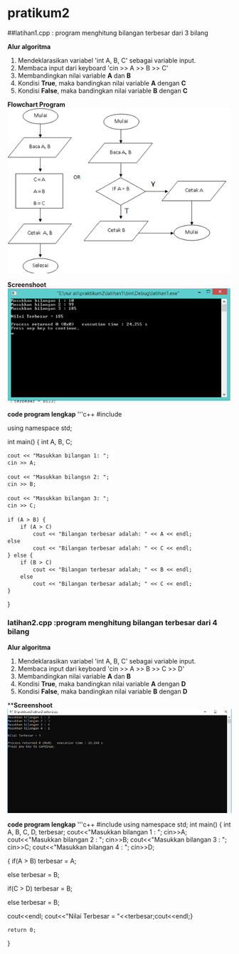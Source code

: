 # pratikum2

##latihan1.cpp : program menghitung bilangan terbesar dari 3 bilang

**Alur algoritma**
1. Mendeklarasikan variabel 'int A, B, C' sebagai variable input.
2. Membaca input dari keyboard 'cin >> A >> B >> C'
3. Membandingkan nilai variable **A** dan **B**
4. Kondisi **True**, maka bandingkan nilai variable **A** dengan **C**
5. Kondisi **False**, maka bandingkan nilai variable **B** dengan **C**

**Flowchart Program**
![Flowchart](https://raw.githubusercontent.com/adityaaryaa/pratikum2/master/flowchart.png)

**Screenshoot**
![Screenshoot](https://raw.githubusercontent.com/adityaaryaa/pratikum2/master/SS.png)

**code program lengkap**
'''c++
#include <iostream>

using namespace std;

int main() {
    int A, B, C;

    cout << "Masukkan bilangan 1: ";
    cin >> A;

    cout << "Masukkan bilangsn 2: ";
    cin >> B;

    cout << "Masukkan bilangan 3: ";
    cin >> C;

    if (A > B) {
        if (A > C)
            cout << "Bilangan terbesar adalah: " << A << endl;
    else
            cout << "Bilangan terbesar adalah: " << C << endl;
    } else {
        if (B > C)
            cout << "Bilangan terbesar adalah; " << B << endl;
        else
            cout << "Bilangan terbesar adalah; " << C << endl;
    }
}



### latihan2.cpp :program menghitung bilangan terbesar dari 4 bilang

**Alur algoritma**
1. Mendeklarasikan variabel 'int A, B, C' sebagai variable input.
2. Membaca input dari keyboard 'cin >> A >> B >> C >> D'
3. Membandingkan nilai variable **A** dan **B**
4. Kondisi **True**, maka bandingkan nilai variable **A** dengan **D**
5. Kondisi **False**, maka bandingkan nilai variable **B** dengan **D**

****Screenshoot**
![Screenshoot](https://raw.githubusercontent.com/adityaaryaa/pratikum2/master/scrensoot.png)

**code program lengkap**
'''c++
#include <iostream>
using namespace std;
int main()
{
int A, B, C, D, terbesar;
cout<<"Masukkan bilangan 1 : ";
 cin>>A;
cout<<"Masukkan bilangan 2 : ";
 cin>>B;
cout<<"Masukkan bilangan 3 : ";
 cin>>C;
cout<<"Masukkan bilangan 4 : ";
 cin>>D;

{
if(A > B)
terbesar = A;

else
terbesar = B;

if(C > D)
terbesar = B;

else
terbesar = B;

cout<<endl;
cout<<"Nilai Terbesar = "<<terbesar;cout<<endl;}

    return 0;
}
